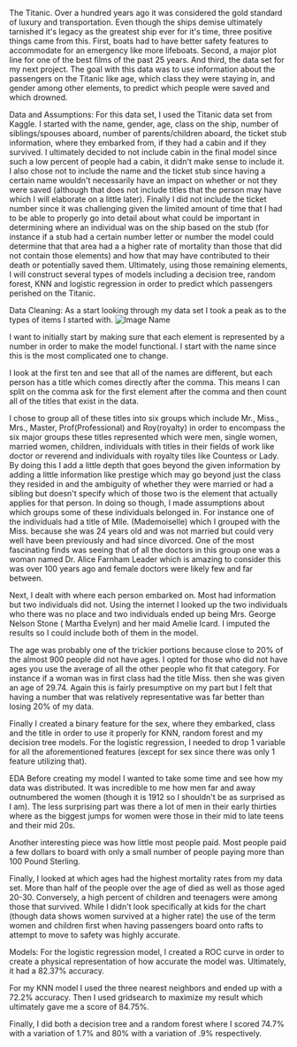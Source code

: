 The Titanic. Over a hundred years ago it was considered the gold standard of luxury and transportation. Even though the ships demise ultimately tarnished it's legacy as the greatest ship ever for it's time, three positive things came from this. First, boats had to have better safety features to accommodate for an emergency like more lifeboats. Second, a major plot line for one of the best films of the past 25 years. And third, the data set for my next project. The goal with this data was to use information about the passengers on the Titanic like age, which class they were staying in, and gender among other elements, to predict which people were saved and which drowned.

Data and Assumptions:
For this data set, I used the Titanic data set from Kaggle. I started with the name, gender, age, class on the ship, number of siblings/spouses aboard, number of parents/children aboard, the ticket stub information, where they embarked from, if they had a cabin and if they survived. I ultimately decided to not include cabin in the final model since such a low percent of people had a cabin, it didn't make sense to include it. I also chose not to include the name and the ticket stub since having a certain name wouldn't necessarily have an impact on whether or not they were saved (although that does not include titles that the person may have which I will elaborate on a little later). Finally I did not include the ticket number since it was challenging given the limited amount of time that I had to be able to properly go into detail about what could be important in determining where an individual was on the ship based on the stub (for instance if a stub had a certain number letter or number the model could determine that that area had a a higher rate of mortality than those that did not contain those elements) and how that may have contributed to their death or potentially saved them. Ultimately, using those remaining elements, I will construct several types of models including a decision tree, random forest, KNN and logistic regression in order to predict which passengers perished on the Titanic.

Data Cleaning:
As a start looking through my data set I took a peak as to the types of items I started with.
![Image Name](../images/Titanic.Data.jpg)

I want to initially start by making sure that each element is represented by a number in order to make the model functional. I start with the name since this is the most complicated one to change.

I look at the first ten and see that all of the names are different, but each person has a title which comes directly after the comma. This means I can split on the comma ask for the first element after the comma and then count all of the titles that exist in the data.

I chose to group all of these titles into six groups which include Mr., Miss., Mrs., Master, Prof(Professional) and Roy(royalty) in order to encompass the six major groups these titles represented which were men, single women, married women, children, individuals with titles in their fields of work like doctor or reverend and individuals with royalty tiles like Countess or Lady. By doing this I add a little depth that goes beyond the given information by adding a little information like prestige which may go beyond just the class they resided in and the ambiguity of whether they were married or had a sibling but doesn't specify which of those two is the element that actually applies for that person. In doing so though, I made assumptions about which groups some of these individuals belonged in. For instance one of the individuals had a title of Mlle. (Mademoiselle) which I grouped with the Miss. because she was 24 years old and was not married but could very well have been previously and had since divorced. One of the most fascinating finds was seeing that of all the doctors in this group one was a woman named Dr. Alice Farnham Leader which is amazing to consider this was over 100 years ago and female doctors were likely few and far between.


Next, I dealt with where each person embarked on. Most had information but two individuals did not. Using the internet I looked up the two individuals who there was no place and two individuals ended up being Mrs. George Nelson Stone ( Martha Evelyn) and her maid Amelie Icard. I imputed the results so I could include both of them in the model.

The age was probably one of the trickier portions because close to 20% of the almost 900 people did not have ages. I opted for those who did not have ages you use the average of all the other people who fit that category. For instance if a woman was in first class had the title Miss. then she was given an age of 29.74. Again this is fairly presumptive on my part but I felt that having a number that was relatively representative was far better than losing 20% of my data.

Finally I created a binary feature for the sex, where they embarked, class and the title in order to use it properly for KNN, random forest and my decision tree models. For the logistic regression, I needed to drop 1 variable for all the aforementioned features (except for sex since there was only 1 feature utilizing that).

EDA
Before creating my model I wanted to take some time and see how my data was distributed. It was incredible to me how men far and away outnumbered the women (though it is 1912 so I shouldn't be as surprised as I am). The less surprising part was there a lot of men in their early thirties where as the biggest jumps for women were those in their mid to late teens and their mid 20s.

Another interesting piece was how little most people paid.  Most people paid a few dollars to board with only a small number of people paying more than 100 Pound Sterling.

Finally, I looked at which ages had the highest mortality rates from my data set. More than half of the people over the age of died as well as those aged 20-30. Conversely, a high percent of children and teenagers were among those that survived. While I didn't look specifically at kids for the chart (though data shows women survived at a higher rate) the use of the term women and children first when having passengers board onto rafts to attempt to move to safety was highly accurate.

Models:
For the logistic regression model, I created a ROC curve in order to  create a physical representation of how accurate the model was. Ultimately, it had a 82.37% accuracy. 

For my KNN model I used the three nearest neighbors and ended up with a 72.2% accuracy. Then I used gridsearch to maximize my result which ultimately gave me a score of 84.75%.

Finally, I did both a decision tree and a random forest where I scored 74.7% with a variation of 1.7% and 80% with a variation of .9% respectively.
